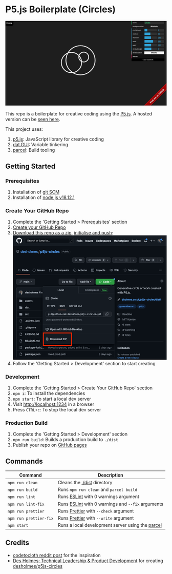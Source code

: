 # P5.js Boilerplate (Circles)

![preview](./src/p5js-circles.png)

This repo is a boilerplate for creative coding using the [P5.js](https://p5js.org/). A hosted version can be [seen here](https://dholmes.co.uk/p5js-circles/dist/).

This project uses:

1. [p5.js](https://p5js.org/): JavaScript library for creative coding
2. [dat.GUI](https://github.com/dataarts/dat.gui): Variable tinkering
3. [parcel](https://parceljs.org/): Build tooling

## Getting Started

### Prerequisites

1. Installation of [git SCM](https://git-scm.com/downloads)
1. Installation of [node.js v18.12.1](https://nodejs.org/en/)

### Create Your GitHub Repo

1. Complete the 'Getting Started > Prerequisites' section
2. [Create your GitHub Repo](https://docs.github.com/en/get-started/quickstart/create-a-repo)
3. [Download this repo as a zip](https://github.com/desholmes/p5js-circles), [initialise and push](https://training.github.com/downloads/github-git-cheat-sheet/): ![download zip](./docs/p5js-circles.download.png)
4. Follow the 'Getting Started > Development' section to start creating

### Development

1. Complete the 'Getting Started > Create Your GitHub Repo' section
2. `npm i`: To install the dependencies
3. `npm start`: To start a local dev server
4. Visit [http://localhost:1234](http://localhost:1234/) in a browser
5. Press `CTRL+c`: To stop the local dev server

### Production Build

1. Complete the 'Getting Started > Development' section
2. `npm run build`: Builds a production build to `./dist`
3. Publish your repo on [GitHub pages](https://docs.github.com/en/pages/getting-started-with-github-pages/creating-a-github-pages-site)

## Commands

|Command|Description|
|---|---|
|`npm run clean`|Cleans the [./dist](./dist) directory|
|`npm run build`|Runs `npm run clean` and `parcel build`|
|`npm run lint`|Runs [ESLint](https://eslint.org/) with 0 warnings argument|
|`npm run lint-fix`|Runs [ESLint](https://eslint.org/) with 0 warnings and `--fix` arguments|
|`npm run prettier`|Runs [Prettier](https://prettier.io/) with `--check` argument|
|`npm run prettier-fix`|Runs [Prettier](https://prettier.io/) with `--write` argument|
|`npm start`|Runs a local development server using the [parcel](https://parceljs.org/)|

## Credits

* [codetocloth reddit post](https://www.reddit.com/r/generative/comments/gc2r54/first_four_cap_designs_generated_every_design/) for the inspiration
* [Des Holmes: Technical Leadership & Product Development](https://dholmes.co.uk) for creating [desholmes/p5js-circles](https://github.com/desholmes/p5js-circles)
